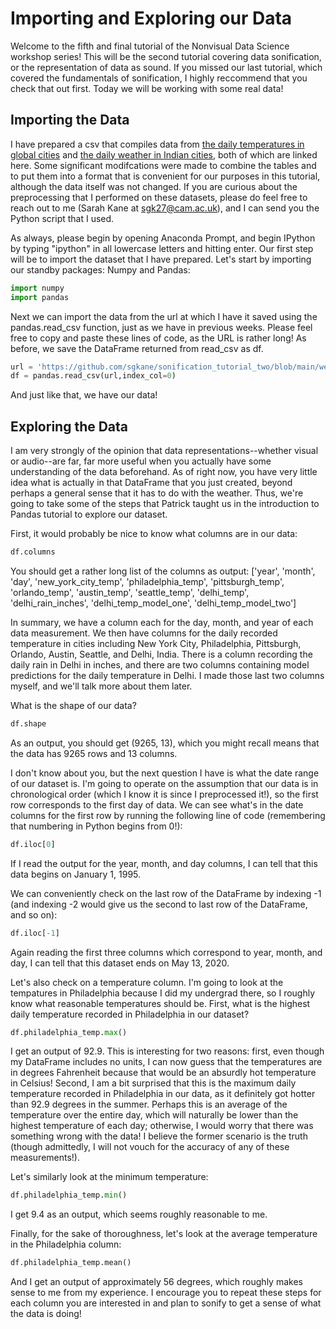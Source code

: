 # Importing and Exploring our Data

Welcome to the fifth and final tutorial of the Nonvisual Data Science workshop series! This will be the second tutorial covering data sonification, or the representation of data as sound. If you missed our last tutorial, which covered the fundamentals of sonification, I highly reccommend that you check that out first. Today we will be working with some real data!

## Importing the Data

I have prepared a csv that compiles data from [the daily temperatures in global cities](https://www.kaggle.com/datasets/subhamjain/temperature-of-all-countries-19952020?resource=download) and [the daily weather in Indian cities](https://www.kaggle.com/datasets/vanvalkenberg/historicalweatherdataforindiancities), both of which are linked here. Some significant modifcations were made to combine the tables and to put them into a format that is convenient for our purposes in this tutorial, although the data itself was not changed. If you are curious about the preprocessing that I performed on these datasets, please do feel free to reach out to me (Sarah Kane at sgk27@cam.ac.uk), and I can send you the Python script that I used.

As always, please begin by opening Anaconda Prompt, and begin IPython by typing "ipython" in all lowercase letters and hitting enter. Our first step will be to import the dataset that I have prepared. Let's start by importing our standby packages: Numpy and Pandas:

~~~python
import numpy
import pandas
~~~

Next we can import the data from the url at which I have it saved using the pandas.read_csv function, just as we have in previous weeks. Please feel free to copy and paste these lines of code, as the URL is rather long! As before, we save the DataFrame returned from read_csv as df.

~~~python
url = 'https://github.com/sgkane/sonification_tutorial_two/blob/main/weather_data.csv?raw=true'
df = pandas.read_csv(url,index_col=0)
~~~

And just like that, we have our data!

## Exploring the Data

I am very strongly of the opinion that data representations--whether visual or audio--are far, far more useful when you actually have some understanding of the data beforehand. As of right now, you have very little idea what is actually in that DataFrame that you just created, beyond perhaps a general sense that it has to do with the weather. Thus, we're going to take some of the steps that Patrick taught us in the introduction to Pandas tutorial to explore our dataset.

First, it would probably be nice to know what columns are in our data:

~~~python
df.columns
~~~

You should get a rather long list of the columns as output:
['year', 'month', 'day', 'new_york_city_temp', 'philadelphia_temp', 'pittsburgh_temp', 'orlando_temp', 'austin_temp', 'seattle_temp', 'delhi_temp', 'delhi_rain_inches', 'delhi_temp_model_one', 'delhi_temp_model_two']

In summary, we have a column each for the day, month, and year of each data measurement. We then have columns for the daily recorded temperature in cities including New York City, Philadelphia, Pittsburgh, Orlando, Austin, Seattle, and Delhi, India. There is a column recording the daily rain in Delhi in inches, and there are two columns containing model predictions for the daily temperature in Delhi. I made those last two columns myself, and we'll talk more about them later.

What is the shape of our data?

~~~python
df.shape
~~~

As an output, you should get (9265, 13), which you might recall means that the data has 9265 rows and 13 columns.

I don't know about you, but the next question I have is what the date range of our dataset is. I'm going to operate on the assumption that our data is in chronological order (which I know it is since I preprocessed it!), so the first row corresponds to the first day of data. We can see what's in the date columns for the first row by running the following line of code (remembering that numbering in Python begins from 0!):

~~~python
df.iloc[0]
~~~

If I read the output for the year, month, and day columns, I can tell that this data begins on January 1, 1995.

We can conveniently check on the last row of the DataFrame by indexing -1 (and indexing -2 would give us the second to last row of the DataFrame, and so on):

~~~python
df.iloc[-1]
~~~

Again reading the first three columns which correspond to year, month, and day, I can tell that this dataset ends on May 13, 2020.

Let's also check on a temperature column. I'm going to look at the tempatures in Philadelphia because I did my undergrad there, so I roughly know what reasonable temperatures should be. First, what is the highest daily temperature recorded in Philadelphia in our dataset?

~~~python
df.philadelphia_temp.max()
~~~

I get an output of 92.9. This is interesting for two reasons: first, even though my DataFrame includes no units, I can now guess that the temperatures are in degrees Fahrenheit because that would be an absurdly hot temperature in Celsius! Second, I am a bit surprised that this is the maximum daily temperature recorded in Philadelphia in our data, as it definitely got hotter than 92.9 degrees in the summer. Perhaps this is an average of the temperature over the entire day, which will naturally be lower than the highest temperature of each day; otherwise, I would worry that there was something wrong with the data! I believe the former scenario is the truth (though admittedly, I will not vouch for the accuracy of any of these measurements!).

Let's similarly look at the minimum temperature:

~~~python
df.philadelphia_temp.min()
~~~

I get 9.4 as an output, which seems roughly reasonable to me.

Finally, for the sake of thoroughness, let's look at the average temperature in the Philadelphia column:

~~~python
df.philadelphia_temp.mean()
~~~

And I get an output of approximately 56 degrees, which roughly makes sense to me from my experience. I encourage you to repeat these steps for each column you are interested in and plan to sonify to get a sense of what the data is doing!

